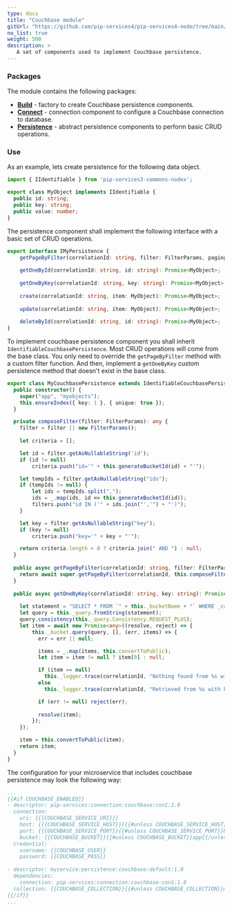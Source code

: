 ```yaml
---
type: docs
title: "Couchbase module"
gitUrl: "https://github.com/pip-services4/pip-services4-node/tree/main/pip-services4-couchbase-node"
no_list: true
weight: 500
description: > 
   A set of components used to implement Couchbase persistence.
---
```


### Packages

The module contains the following packages:
- [**Build**](build) - factory to create Couchbase persistence components.
- [**Connect**](connect) - connection component to configure a Couchbase connection to database.
- [**Persistence**](persistence) - abstract persistence components to perform basic CRUD operations.


### Use

As an example, lets create persistence for the following data object. 

```typescript
import { IIdentifiable } from 'pip-services3-commons-nodex';

export class MyObject implements IIdentifiable {
  public id: string;
  public key: string;
  public value: number;
}
```

The persistence component shall implement the following interface with a basic set of CRUD operations.

```typescript
export interface IMyPersistence {
    getPageByFilter(correlationId: string, filter: FilterParams, paging: PagingParams): Promise<DataPage<MyObject>>;
    
    getOneById(correlationId: string, id: string): Promise<MyObject>;
    
    getOneByKey(correlationId: string, key: string): Promise<MyObject>;
    
    create(correlationId: string, item: MyObject): Promise<MyObject>;
    
    update(correlationId: string, item: MyObject): Promise<MyObject>;
    
    deleteById(correlationId: string, id: string): Promise<MyObject>;
}
```

To implement couchbase persistence component you shall inherit `IdentifiableCouchbasePersistence`. 
Most CRUD operations will come from the base class. You only need to override the `getPageByFilter` method with a custom filter function.
And then, implement a `getOneByKey` custom persistence method that doesn't exist in the base class.

```typescript
export class MyCouchbasePersistence extends IdentifiableCouchbasePersistence<MyObject, string>  {
  public constructor() {
    super("app", "myobjects");
    this.ensureIndex({ key: 1 }, { unique: true });
  }

  private composeFilter(filter: FilterParams): any {
    filter = filter || new FilterParams();
    
    let criteria = [];

    let id = filter.getAsNullableString('id');
    if (id != null)
        criteria.push("id='" + this.generateBucketId(id) + "'");

    let tempIds = filter.getAsNullableString("ids");
    if (tempIds != null) {
        let ids = tempIds.split(",");
        ids = _.map(ids, id => this.generateBucketId(id));
        filters.push("id IN ('" + ids.join("','") + "')");
    }

    let key = filter.getAsNullableString("key");
    if (key != null)
        criteria.push("key='" + key + "'");

    return criteria.length > 0 ? criteria.join(" AND ") : null;
  }
  
  public async getPageByFilter(correlationId: string, filter: FilterParams, paging: PagingParams):  Promise<DataPage<MyObject>> {
    return await super.getPageByFilter(correlationId, this.composeFilter(filter), paging, "id", null);
  }  
  
  public async getOneByKey(correlationId: string, key: string): Promise<MyObject> {
    
    let statement = "SELECT * FROM `" + this._bucketName + "` WHERE _c='" + this._collectionName + "' AND key='" + key + "'";
    let query = this._query.fromString(statement);
    query.consistency(this._query.Consistency.REQUEST_PLUS);
    let item = await new Promise<any>((resolve, reject) => {
        this._bucket.query(query, [], (err, items) => {
          err = err || null;

          items = _.map(items, this.convertToPublic);
          let item = item != null ? item[0] : null;

          if (item == null)
            this._logger.trace(correlationId, "Nothing found from %s with key = %s", this._collectionName, key);
          else
            this._logger.trace(correlationId, "Retrieved from %s with key = %s", this._collectionName, key);

          if (err != null) reject(err);
            
          resolve(item);
        });
    });

    item = this.convertToPublic(item);
    return item;
  }
}
```

The configuration for your microservice that includes couchbase persistence may look the following way:

```yaml
...
{{#if COUCHBASE_ENABLED}}
- descriptor: pip-services:connection:couchbase:con1:1.0
  connection:
    uri: {{{COUCHBASE_SERVICE_URI}}}
    host: {{{COUCHBASE_SERVICE_HOST}}}{{#unless COUCHBASE_SERVICE_HOST}}localhost{{/unless}}
    port: {{COUCHBASE_SERVICE_PORT}}{{#unless COUCHBASE_SERVICE_PORT}}8091{{/unless}}
    bucket: {{COUCHBASE_BUCKET}}{{#unless COUCHBASE_BUCKET}}app{{/unless}}
  credential:
    username: {{COUCHBASE_USER}}
    password: {{COUCHBASE_PASS}}
    
- descriptor: myservice:persistence:couchbase:default:1.0
  dependencies:
    connection: pip-services:connection:couchbase:con1:1.0
  collection: {{COUCHBASE_COLLECTION}}{{#unless COUCHBASE_COLLECTION}}myobjects{{/unless}}
{{/if}}
...
```
